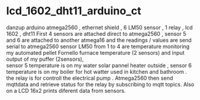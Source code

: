 # lcd_1602_dht11_arduino_ct
danzup arduino atmega2560 , ethernet shield ,  6 LM50 sensor , 1 relay , lcd 1602 , dht11
First 4 sensors are attached direct to atmega2560 , sensor 5 and 6 are attached to another
atmega16 and the readings / values are send serial to atmega2560
sensor LM50 from 1 to 4 are temperature monitoring my automated pellet Fornello furnace temperature (2 sensors) 
and input output of my puffer (2sensors),  
sensor 5 temperature is on my water solar pannel heater outside , 
sensor 6 temperature is on my boiler for hot watter used in kitchen and bathroom . 
the relay is for controll the electrical pump .
Atmega2560 then send mqttdata and retrieve status for the relay by subscribing to mqtt topics.
Also on a LCD 16x2 prints diferent data from sensors.
